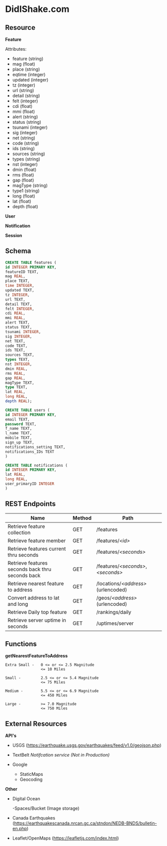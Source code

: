 # DidIShake.com

## Resource

**Feature**

Attributes:
* feature (string)
* mag (float)
* place (string)
* eqtime (integer)
* updated (integer)
* tz (integer)
* url (string)
* detail (string)
* felt (integer)
* cdi (float)
* mmi (float)
* alert (string)
* status (string)
* tsunami (integer)
* sig (integer)
* net (string)
* code (string)
* ids (string)
* sources (string)
* types (string)
* nst (integer)
* dmin (float)
* rms (float)
* gap (float)
* magType (string)
* type1 (string)
* long (float)
* lat (float)
* depth (float)

**User**

**Notification**

**Session**

## Schema

```sql
CREATE TABLE features (
id INTEGER PRIMARY KEY, 
featureID TEXT, 
mag REAL, 
place TEXT, 
time INTEGER, 
updated TEXT, 
tz INTEGER, 
url TEXT, 
detail TEXT, 
felt INTEGER, 
cdi REAL, 
mmi REAL, 
alert TEXT, 
status TEXT, 
tsunami INTEGER, 
sig INTEGER, 
net TEXT, 
code TEXT, 
ids TEXT, 
sources TEXT, 
types TEXT, 
nst INTEGER, 
dmin REAL, 
rms REAL, 
gap REAL, 
magType TEXT, 
type TEXT, 
lat REAL, 
long REAL, 
depth REAL);
```

```sql
CREATE TABLE users (
id INTEGER PRIMARY KEY,
email TEXT,
password TEXT,
f_name TEXT,
l_name TEXT,
mobile TEXT,
sign_up TEXT,
notifications_setting TEXT,
notifications_IDs TEXT
)
```

```sql
CREATE TABLE notifications (
id INTEGER PRIMARY KEY,
lat REAL,
long REAL,
user_primaryID INTEGER
)
```

## REST Endpoints

Name					                            | Method| Path
----------------------------------------------------|-------|---------------
Retrieve feature collection		                    | GET	| /features
Retrieve feature member                             | GET   | /features/*\<id\>*
Retrieve features current thru seconds              | GET   | /features/*\<seconds\>*
Retrieve features seconds back thru seconds back    | GET   | /features/*\<seconds\>*,*\<seconds\>*
Retrieve nearest feature to address                 | GET   | /locations/*\<address\>* (urlencoded)
Convert address to lat and long                     | GET   | /geos/*\<address\>* (urlencoded)     
Retrieve Daily top feature                          | GET   | /rankings/daily
Retrieve server uptime in seconds                   | GET   | /uptimes/server

## Functions

**getNearestFeatureToAddress**

    Extra Small -   0 <= or <= 2.5 Magnitude
                    <= 10 Miles

    Small -         2.5 <= or <= 5.4 Magnitude
                    <= 75 Miles

    Medium -        5.5 <= or <= 6.9 Magnitude
                    <= 450 Miles
                    
    Large -         >= 7.0 Magnitude
                    <= 750 Miles

## External Resources

**API's**

- USGS (https://earthquake.usgs.gov/earthquakes/feed/v1.0/geojson.php)

- TextBelt *Notifcation service (Not in Production)*

- Google

    - StaticMaps
    - Geocoding

**Other**

- Digital Ocean 

    -Spaces/Bucket (Image storage)


- Canada Earthquakes (https://earthquakescanada.nrcan.gc.ca/stndon/NEDB-BNDS/bulletin-en.php)

- Leaflet/OpenMaps (https://leafletjs.com/index.html)


